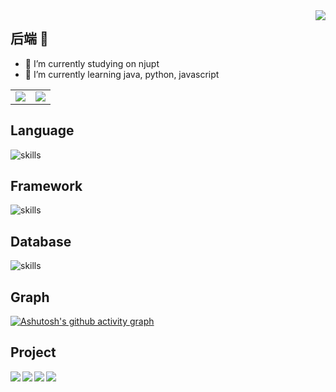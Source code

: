 <!-- ### Hi there 👋 -->

<!--
**yishian6/yishian6** is a ✨ _special_ ✨ repository because its `README.md` (this file) appears on your GitHub profile.

Here are some ideas to get you started:

- 🔭 I’m currently working on ...
- 🌱 I’m currently learning ...
- 👯 I’m looking to collaborate on ...
- 🤔 I’m looking for help with ...
- 💬 Ask me about ...
- 📫 How to reach me: ...
- 😄 Pronouns: ...
- ⚡ Fun fact: ...
-->

<img align="right" src="https://count.getloli.com/get/@:yishian6?theme=rule34">

## 后端 👋


- 🔭 I’m currently studying on njupt
- 🌱 I’m currently learning java, python, javascript

<!--
### **社交主页：**

 <img align="right" alt="GIF" src="./images/code.gif" width="430" height="100%" />


-   <a href="https://juejin.cn/user/1214304985296439/posts"><code><img height="20" width="50" src="./images/juejin.png"></code></a>：掘金优秀作者，发表了 30 篇技术文章，15万阅读。
-->

<table>
  <tr>
    <td>
      <center>
        <img src="https://github-readme-stats.vercel.app/api?username=yishian6&show_icons=true&theme=solarized-light&count_private=true&hide_border=true">
      </center>
    </td>
    <td>
      <center>
        <img src="https://github-readme-stats.vercel.app/api/top-langs/?username=yishian6&hide=css,html&hide_border=true">   
      </center>
    </td>
  </tr>
</table>

## Language
![skills](https://skillicons.dev/icons?i=c,java,python,javascript)
<!--
![skills](https://skillicons.dev/icons?i=c,python,lua)
--> 


## Framework
![skills](https://skillicons.dev/icons?i=spring,vue,flask,mybatis,springmvc,springboot,mybatis-plus)
<!--![skills](https://skillicons.dev/icons?i=react,vue,selenium,nestjs)
-->

## Database
![skills](https://skillicons.dev/icons?i=redis,mysql)
<!--
## Tech
![skills](https://skillicons.dev/icons?i=redis,figma,wasm,androidstudio,regex,ps)
-->

## Graph
[![Ashutosh's github activity graph](https://github-readme-activity-graph.vercel.app/graph?username=yishian6&theme=github)](https://github.com/ashutosh00710/github-readme-activity-graph)


## Project
<a href="https://github.com/yishian6/TfidfPractice" style="margin-bottom:5px">
  <img align="left" src="https://github-readme-stats.vercel.app/api/pin/?username=yishian6&repo=TfidfPractice" />
</a>
<a href="https://github.com//yishian6/LibraryManageSystem" style="margin-bottom:5px">
  <img align="left" src="https://github-readme-stats.vercel.app/api/pin/?username=yishian6&repo=LibraryManageSystem" />
</a>

<a href="https://github.com/yishian6/SmartLogistics" style="margin-bottom:5px">
  <img align="left" src="https://github-readme-stats.vercel.app/api/pin/?username=yishian6&repo=SmartLogistics" />
</a>

<a href="https://github.com/yishian6/yishian6.github.io" style="margin-bottom:5px">
  <img align="left" src="https://github-readme-stats.vercel.app/api/pin/?username=yishian6&repo=yishian6.github.io" />
</a>
